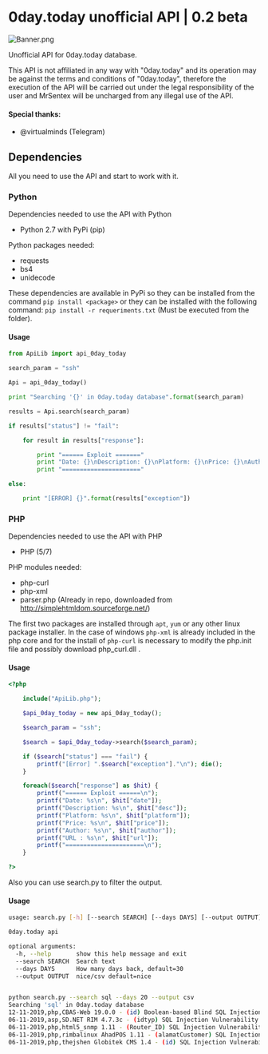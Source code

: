 # 0day.today unofficial API | 0.2 beta
![Banner.png](https://raw.githubusercontent.com/MrSentex/0day.today-API/master/banner.png?token=AorkL9f8tQVCKNF6tnFOxW4LHEu_1_E4ks5cPhNmwA%3D%3D)

Unofficial API for 0day.today database.

This API is not affiliated in any way with "0day.today" and its operation may be against the terms and conditions of "0day.today", therefore the execution of the API will be carried out under the legal responsibility of the user and MrSentex will be uncharged from any illegal use of the API.

#### Special thanks: 

* @virtualminds (Telegram)

## Dependencies

All you need to use the API and start to work with it.

### Python

Dependencies needed to use the API with Python

* Python 2.7 with PyPi (pip)


Python packages needed:

* requests
* bs4
* unidecode

These dependencies are available in PyPi so they can be installed from the command `pip install <package>` or they can be installed with the following command: `pip install -r requeriments.txt` (Must be executed from the folder).

#### Usage

```python
from ApiLib import api_0day_today

search_param = "ssh"

Api = api_0day_today()

print "Searching '{}' in 0day.today database".format(search_param)

results = Api.search(search_param)

if results["status"] != "fail":

    for result in results["response"]:

        print "====== Exploit ======="
        print "Date: {}\nDescription: {}\nPlatform: {}\nPrice: {}\nAuthor: {}\nURL: {}".format(result["date"], result["desc"], result["platform"], result["price"], result["author"], result["url"])
        print "======================"

else:

    print "[ERROR] {}".format(results["exception"])
```

### PHP

Dependencies needed to use the API with PHP

* PHP (5/7)

PHP modules needed:

* php-curl
* php-xml
* parser.php (Already in repo, downloaded from http://simplehtmldom.sourceforge.net/)

The first two packages are installed through `apt`, `yum` or any other linux package installer. In the case of windows `php-xml` is already included in the php core and for the install of `php-curl` is necessary to modify the php.init file and possibly download php_curl.dll .

#### Usage
```php
<?php

    include("ApiLib.php");

    $api_0day_today = new api_0day_today();

    $search_param = "ssh";

    $search = $api_0day_today->search($search_param);

    if ($search["status"] === "fail") {
        printf("[Error] ".$search["exception"]."\n"); die();
    }

    foreach($search["response"] as $hit) {
        printf("====== Exploit ======\n");
        printf("Date: %s\n", $hit["date"]);
        printf("Description: %s\n", $hit["desc"]);
        printf("Platform: %s\n", $hit["platform"]);
        printf("Price: %s\n", $hit["price"]);
        printf("Author: %s\n", $hit["author"]);
        printf("URL : %s\n", $hit["url"]);
        printf("======================\n");
    }

?>
```

Also you can use search.py to filter the output.

#### Usage
```bash
usage: search.py [-h] [--search SEARCH] [--days DAYS] [--output OUTPUT]

0day.today api

optional arguments:
  -h, --help       show this help message and exit
  --search SEARCH  Search text
  --days DAYS      How many days back, default=30
  --output OUTPUT  nice/csv default=nice


python search.py --search sql --days 20 --output csv
Searching 'sql' in 0day.today database
12-11-2019,php,CBAS-Web 19.0.0 - (id) Boolean-based Blind SQL Injection Vulnerability
06-11-2019,asp,SD.NET RIM 4.7.3c - (idtyp) SQL Injection Vulnerability
06-11-2019,php,html5_snmp 1.11 - (Router_ID) SQL Injection Vulnerability
06-11-2019,php,rimbalinux AhadPOS 1.11 - (alamatCustomer) SQL Injection Vulnerability
06-11-2019,php,thejshen Globitek CMS 1.4 - (id) SQL Injection Vulnerability

```

